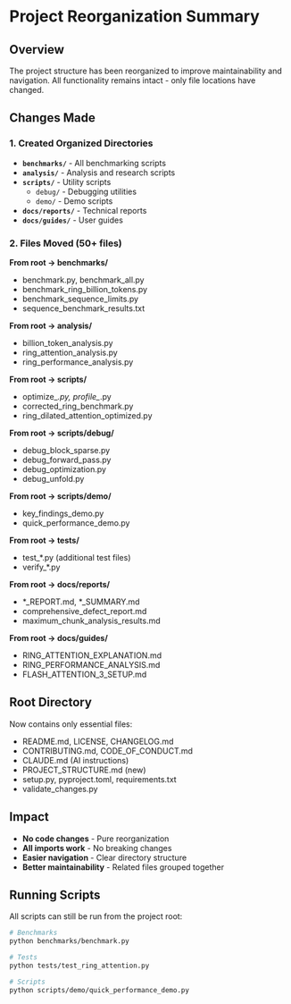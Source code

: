 # Project Reorganization Summary

## Overview

The project structure has been reorganized to improve maintainability and navigation. All functionality remains intact - only file locations have changed.

## Changes Made

### 1. Created Organized Directories

- **`benchmarks/`** - All benchmarking scripts
- **`analysis/`** - Analysis and research scripts  
- **`scripts/`** - Utility scripts
  - `debug/` - Debugging utilities
  - `demo/` - Demo scripts
- **`docs/reports/`** - Technical reports
- **`docs/guides/`** - User guides

### 2. Files Moved (50+ files)

**From root → benchmarks/**
- benchmark.py, benchmark_all.py
- benchmark_ring_billion_tokens.py
- benchmark_sequence_limits.py
- sequence_benchmark_results.txt

**From root → analysis/**
- billion_token_analysis.py
- ring_attention_analysis.py  
- ring_performance_analysis.py

**From root → scripts/**
- optimize_*.py, profile_*.py
- corrected_ring_benchmark.py
- ring_dilated_attention_optimized.py

**From root → scripts/debug/**
- debug_block_sparse.py
- debug_forward_pass.py
- debug_optimization.py
- debug_unfold.py

**From root → scripts/demo/**
- key_findings_demo.py
- quick_performance_demo.py

**From root → tests/**
- test_*.py (additional test files)
- verify_*.py

**From root → docs/reports/**
- *_REPORT.md, *_SUMMARY.md
- comprehensive_defect_report.md
- maximum_chunk_analysis_results.md

**From root → docs/guides/**
- RING_ATTENTION_EXPLANATION.md
- RING_PERFORMANCE_ANALYSIS.md
- FLASH_ATTENTION_3_SETUP.md

## Root Directory

Now contains only essential files:
- README.md, LICENSE, CHANGELOG.md
- CONTRIBUTING.md, CODE_OF_CONDUCT.md  
- CLAUDE.md (AI instructions)
- PROJECT_STRUCTURE.md (new)
- setup.py, pyproject.toml, requirements.txt
- validate_changes.py

## Impact

- **No code changes** - Pure reorganization
- **All imports work** - No breaking changes
- **Easier navigation** - Clear directory structure
- **Better maintainability** - Related files grouped together

## Running Scripts

All scripts can still be run from the project root:

```bash
# Benchmarks
python benchmarks/benchmark.py

# Tests  
python tests/test_ring_attention.py

# Scripts
python scripts/demo/quick_performance_demo.py
```